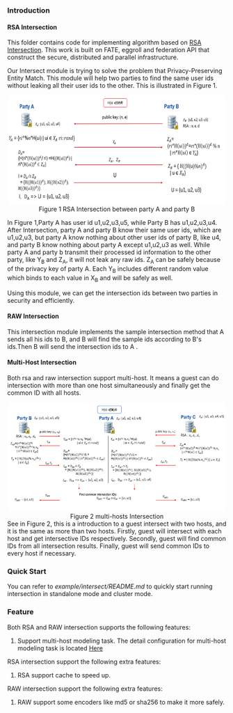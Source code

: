 ### Introduction
#### RSA Intersection
This  folder contains code for implementing algorithm based on [RSA Intersection](https://books.google.com.hk/books?id=zfvf37_YS8cC&pg=PA73&lpg=PA73&dq=rsa+commutative+encryption&source=bl&ots=LbOiyIlr3E&sig=IIWlTGeoU0C8dRiN10uH2OAwobQ&hl=zh-CN&sa=X&ved=0ahUKEwiLoozC1tbXAhVDnJQKHbP7DvAQ6AEIdTAJ#v=onepage&q&f=false). This work is built on FATE, eggroll and federation API that construct the secure, distributed and parallel infrastructure.

Our Intersect module is trying to solve the problem that Privacy-Preserving Entity Match.
This module will help two parties to find the same user ids without leaking all their user ids 
to the other. This is illustrated in Figure 1. 

<div style="text-align:center", align=center>
<img src="./images/rsa_intersection.png" alt="rsa_intersection" width="500" height="250" /><br/>
Figure 1 RSA Intersection between party A and party B</div>

In Figure 1,Party A has user id u1,u2,u3,u5, while Party B has u1,u2,u3,u4. After Intersection,
party A and party B know their same user ids, which are u1,u2,u3, but party A know nothing about
other user ids of party B, like u4, and party B know nothing about party A except u1,u2,u3 as well.
While party A and party b transmit their processed id information to the other party, like Y<sub>B</sub> and Z<sub>A</sub>, 
it will not leak any raw ids. Z<sub>A</sub> can be safely because of the privacy key of party A. 
Each Y<sub>B</sub> includes different random value which binds to each value in X<sub>B</sub> and will be safely as well.

Using this module, we can get the intersection ids between two parties in security and efficiently.  

#### RAW Intersection
This intersection module implements the sample intersection method that A sends all his ids to B, and B will find the sample ids according to B's ids.Then B will send the intersection ids to A .

#### Multi-Host Intersection
Both rsa and raw intersection support multi-host. It means a guest can do intersection with more than one host simultaneously and finally get the common ID with all hosts. 
<div style="text-align:center", align=center>
<img src="./images/multi_hosts.png" alt="multi_hosts" width="500" height="250" /><br/>
Figure 2 multi-hosts Intersection</div>
See in Figure 2, this is a introduction to a guest intersect with two hosts, and it is the same as more than two hosts. Firstly, guest will intersect with each host and get intersective IDs respectively. Secondly, guest will find common IDs from all intersection results. Finally,
guest will send common IDs to every host if necessary.

### Quick Start
You can refer to *example/intersect/README.md* to quickly start running intersection in standalone mode and cluster mode. 

### Feature
Both RSA and RAW intersection supports the following features:
1. Support multi-host modeling task. The detail configuration for multi-host modeling task is located [Here](../../../doc/dsl_conf_setting_guide.md)

RSA intersection support the following extra features:
1. RSA support cache to speed up.

RAW intersection support the following extra features:
1. RAW support some encoders like md5 or sha256 to make it more safely.
